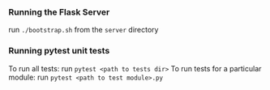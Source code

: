 ### Running the Flask Server
run `./bootstrap.sh` from the `server` directory

### Running pytest unit tests

To run all tests: run `pytest <path to tests dir>`
To run tests for a particular module: run `pytest <path to test module>.py`
